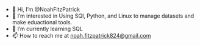 - 👋 Hi, I’m @NoahFitzPatrick
- 👀 I’m interested in Using SQl, Python, and Linux to manage datasets and make eduactional tools.
- 🌱 I’m currently learning SQL
- 📫 How to reach me at noah.fitzpatrick824@gmail.com

<!---
NoahFitzPatrick/NoahFitzPatrick is a ✨ special ✨ repository because its `README.md` (this file) appears on your GitHub profile.
You can click the Preview link to take a look at your changes.
--->
